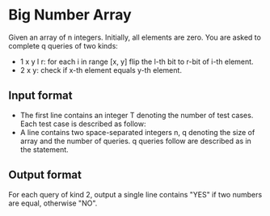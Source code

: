 # Big Number Array

Given an array of n integers. Initially, all elements are zero. You are asked to complete q queries of two kinds:

- 1 x y l r: for each i in range [x, y] flip the l-th bit to r-bit of i-th element.
- 2 x y: check if x-th element equals y-th element.

## Input format

- The first line contains an integer T denoting the number of test cases. Each test case is described as follow:
- A line contains two space-separated integers n, q denoting the size of array and the number of queries. q queries follow are described as in the statement.

## Output format

For each query of kind 2, output a single line contains "YES" if two numbers are equal, otherwise "NO".
